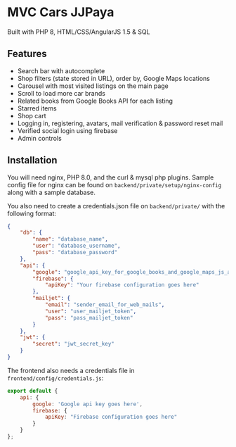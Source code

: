 # MVC Cars JJPaya

Built with PHP 8, HTML/CSS/AngularJS 1.5 & SQL

## Features
* Search bar with autocomplete
* Shop filters (state stored in URL), order by, Google Maps locations
* Carousel with most visited listings on the main page
* Scroll to load more car brands
* Related books from Google Books API for each listing
* Starred items
* Shop cart
* Logging in, registering, avatars, mail verification & password reset mail
* Verified social login using firebase
* Admin controls

## Installation

You will need nginx, PHP 8.0, and the curl & mysql php plugins.
Sample config file for nginx can be found on `backend/private/setup/nginx-config` along with a sample database.

You also need to create a credentials.json file on `backend/private/` with the following format:
```json
{
	"db": {
		"name": "database_name",
		"user": "database_username",
		"pass": "database_password"
	},
	"api": {
		"google": "google_api_key_for_google_books_and_google_maps_js_api",
		"firebase": {
			"apiKey": "Your firebase configuration goes here"
		},
		"mailjet": {
			"email": "sender_email_for_web_mails",
			"user": "user_mailjet_token",
			"pass": "pass_mailjet_token"
		}
	},
	"jwt": {
		"secret": "jwt_secret_key"
	}
}
```

The frontend also needs a credentials file in `frontend/config/credentials.js`:
```js
export default {
	api: {
		google: 'Google api key goes here',
		firebase: {
			apiKey: "Firebase configuration goes here"
		}
	}
};
```
